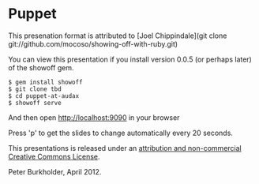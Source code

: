 # Puppet #

This presenation format is attributed to [Joel Chippindale](git clone git://github.com/mocoso/showing-off-with-ruby.git)

You can view this presentation if you install version 0.0.5 (or perhaps later) of the showoff gem.

    $ gem install showoff
    $ git clone tbd
    $ cd puppet-at-audax
    $ showoff serve

And then open [http://localhost:9090](http://localhost:9090) in your browser

Press 'p' to get the slides to change automatically every 20 seconds.

This presentations is released under an [attribution and non-commercial Creative Commons License](http://creativecommons.org/licenses/by-nc/2.0/uk/).

Peter Burkholder, April 2012.
